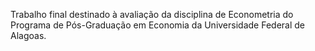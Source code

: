 Trabalho final destinado à avaliação da disciplina de Econometria do Programa de Pós-Graduação em Economia da Universidade Federal de Alagoas.
